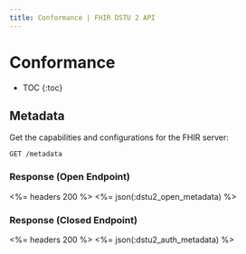 ```yaml
---
title: Conformance | FHIR DSTU 2 API
---
```


# Conformance

* TOC
{:toc}

## Metadata

Get the capabilities and configurations for the FHIR server:

    GET /metadata

### Response (Open Endpoint)

<%= headers 200 %>
<%= json(:dstu2_open_metadata) %>

### Response (Closed Endpoint)

<%= headers 200 %>
<%= json(:dstu2_auth_metadata) %>
